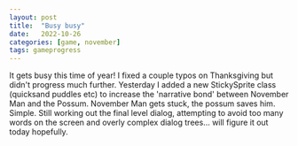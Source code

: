 ```yaml
---
layout: post
title:  "Busy busy"
date:   2022-10-26
categories: [game, november]
tags: gameprogress
---
```

It gets busy this time of year! I fixed a couple typos on Thanksgiving but didn't progress much further. Yesterday I added a new StickySprite class (quicksand puddles etc) to increase the 'narrative bond' between November Man and the Possum. November Man gets stuck, the possum saves him. Simple. Still working out the final level dialog, attempting to avoid too many words on the screen and overly complex dialog trees... will figure it out today hopefully.
